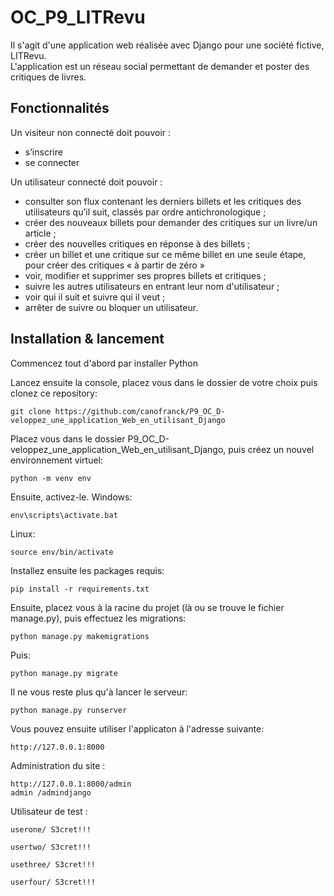 # OC_P9_LITRevu

Il s'agit d'une application web réalisée avec Django pour une société fictive, LITRevu.  
L'application est un réseau social permettant de demander et poster des critiques de livres.

## Fonctionnalités

Un visiteur non connecté doit pouvoir :

* s’inscrire 
* se connecter

Un utilisateur connecté doit pouvoir :

* consulter son flux contenant les derniers billets et les critiques des
utilisateurs qu’il suit, classés par ordre antichronologique ;
* créer des nouveaux billets pour demander des critiques sur un livre/un
article ;
* créer des nouvelles critiques en réponse à des billets ;
* créer un billet et une critique sur ce même billet en une seule étape, pour
créer des critiques « à partir de zéro »
* voir, modifier et supprimer ses propres billets et critiques ;
* suivre les autres utilisateurs en entrant leur nom d'utilisateur ;
* voir qui il suit et suivre qui il veut ;
* arrêter de suivre ou bloquer un utilisateur.

## Installation & lancement

Commencez tout d'abord par installer Python 

Lancez ensuite la console, placez vous dans le dossier de votre choix puis clonez ce repository:
```
git clone https://github.com/canofranck/P9_OC_D-veloppez_une_application_Web_en_utilisant_Django
```
Placez vous dans le dossier P9_OC_D-veloppez_une_application_Web_en_utilisant_Django, puis créez un nouvel environnement virtuel:
```
python -m venv env
```
Ensuite, activez-le.
Windows:
```
env\scripts\activate.bat
```
Linux:
```
source env/bin/activate
```
Installez ensuite les packages requis:
```
pip install -r requirements.txt
```
Ensuite, placez vous à la racine du projet (là ou se trouve le fichier manage.py), puis effectuez les migrations:
```
python manage.py makemigrations
```
Puis: 
```
python manage.py migrate
```
Il ne vous reste plus qu'à lancer le serveur: 
```
python manage.py runserver
```
Vous pouvez ensuite utiliser l'applicaton à l'adresse suivante:
```
http://127.0.0.1:8000
```
Administration du site :
```
http://127.0.0.1:8000/admin
admin /admindjango
```
Utilisateur de test :
```
userone/ S3cret!!!

usertwo/ S3cret!!!

usethree/ S3cret!!!

userfour/ S3cret!!!
```

